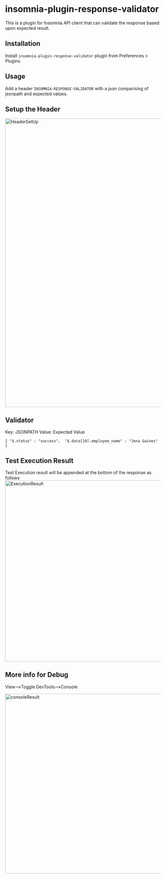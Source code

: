 # insomnia-plugin-response-validator

This is a plugin for Insomnia API client that can validate the response based upon expected result.

## Installation

Install ``insomnia-plugin-response-validator`` plugin from Preferences > Plugins.

## Usage

Add a header `INSOMNIA-RESPONSE-VALIDATOR` with a json comparising of jsonpath and expected values.

## Setup the Header 

<img width="932" alt="HeaderSetUp" src="https://user-images.githubusercontent.com/17493208/206232231-7af452cb-c68e-4301-8490-59df5a799f2e.png">

## Validator

Key: JSONPATH
Value: Expected Value

``
{
"$.status" : "success", 
"$.data[10].employee_name" : "Jena Gaines"
}
``

## Test Execution Result

Test Execution result will be appended at the bottom of the response as follows
<img width="586" alt="ExecutionResult" src="https://user-images.githubusercontent.com/17493208/206233900-478a69d6-9b98-4af5-aef0-8945cc7de6ad.png">

## More info for Debug
View-->Toggle DevTools-->Console

<img width="581" alt="consoleResult" src="https://user-images.githubusercontent.com/17493208/206235287-5188c23b-c622-45d5-9600-ae0f75769407.png">
